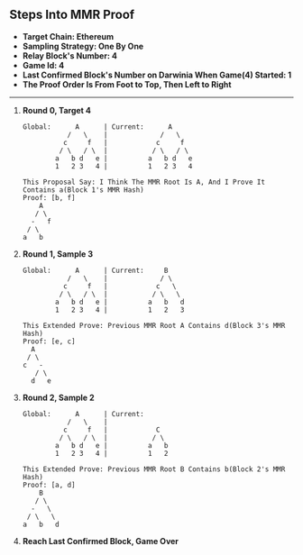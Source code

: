 ## Steps Into MMR Proof

- **Target Chain: Ethereum**
- **Sampling Strategy: One By One**
- **Relay Block's Number: 4**
- **Game Id: 4**
- **Last Confirmed Block's Number on Darwinia When Game(4) Started: 1**
- **The Proof Order Is From Foot to Top, Then Left to Right**

---

1. **Round 0, Target 4**
	```
	Global:      A      | Current:      A
	           /   \    |             /   \
	          c     f   |            c     f
	         / \   / \  |           / \   / \
	        a   b d   e |          a   b d   e
	        1   2 3   4 |          1   2 3   4

	This Proposal Say: I Think The MMR Root Is A, And I Prove It Contains a(Block 1's MMR Hash)
	Proof: [b, f]
	    A
	   / \
	  -   f
	 / \
	a   b
	```

1. **Round 1, Sample 3**
	```
	Global:      A      | Current:     B
	           /   \    |             / \
	          c     f   |            c   \
	         / \   / \  |           / \   \
	        a   b d   e |          a   b   d
	        1   2 3   4 |          1   2   3

	This Extended Prove: Previous MMR Root A Contains d(Block 3's MMR Hash)
	Proof: [e, c]
	  A
	 / \
	c   -
	   / \
	  d   e
	```

1. **Round 2, Sample 2**
	```
	Global:      A      | Current:
	           /   \    |
	          c     f   |            C
	         / \   / \  |           / \
	        a   b d   e |          a   b
	        1   2 3   4 |          1   2

	This Extended Prove: Previous MMR Root B Contains b(Block 2's MMR Hash)
	Proof: [a, d]
	    B
	   / \
	  -   \
	 / \   \
	a   b   d
	```

1. **Reach Last Confirmed Block, Game Over**
